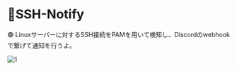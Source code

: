 # 🚨SSH-Notify

🟣 Linuxサーバーに対するSSH接続をPAMを用いて検知し、Discordのwebhookで繋げて通知を行うよ。

![1](https://github.com/gaimo-ch/SSH-Notify/assets/116097299/a54793b9-6b4c-44dd-8afd-72e356811a36)